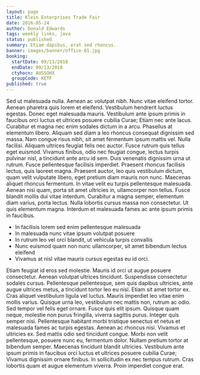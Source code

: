 ```yaml
---
layout: page
title: Klein Enterprises Trade Fair
date: 2016-05-24
author: Donald Edwards
tags: weekly links, java
status: published
summary: Etiam dapibus, erat sed rhoncus.
banner: images/banner/office-01.jpg
booking:
  startDate: 09/11/2018
  endDate: 09/13/2018
  ctyhocn: AUSSOHX
  groupCode: KETF
published: true
---
```

Sed ut malesuada nulla. Aenean ac volutpat nibh. Nunc vitae eleifend tortor. Aenean pharetra quis lorem et eleifend. Vestibulum hendrerit luctus egestas. Donec eget malesuada mauris. Vestibulum ante ipsum primis in faucibus orci luctus et ultrices posuere cubilia Curae; Etiam nec ante lacus. Curabitur et magna nec enim sodales dictum in a arcu. Phasellus at elementum libero. Aliquam sed diam a leo rhoncus consequat dignissim sed massa. Nam congue risus nibh, sit amet fermentum ipsum mattis vel. Nulla facilisi. Aliquam ultrices feugiat felis nec auctor. Fusce rutrum quis tellus eget euismod.
Vivamus finibus, odio nec feugiat congue, lectus turpis pulvinar nisl, a tincidunt ante arcu id sem. Duis venenatis dignissim urna ut rutrum. Fusce pellentesque facilisis imperdiet. Praesent rhoncus facilisis lectus, quis laoreet magna. Praesent auctor, leo quis vestibulum dictum, quam velit vulputate libero, eget pretium diam mauris non nunc. Maecenas aliquet rhoncus fermentum. In vitae velit eu turpis pellentesque malesuada. Aenean nisi quam, porta sit amet ultricies in, ullamcorper non tellus. Fusce blandit mollis dui vitae interdum. Curabitur a magna semper, elementum diam varius, porta lectus. Nulla lobortis cursus massa non consectetur. Ut quis elementum magna. Interdum et malesuada fames ac ante ipsum primis in faucibus.

* In facilisis lorem sed enim pellentesque malesuada
* In malesuada nunc vitae ipsum volutpat posuere
* In rutrum leo vel orci blandit, ut vehicula turpis convallis
* Nunc euismod quam non nunc ullamcorper, sit amet bibendum lectus eleifend
* Vivamus at nisl vitae mauris cursus egestas eu id orci.

Etiam feugiat id eros sed molestie. Mauris id orci ut augue posuere consectetur. Aenean volutpat ultrices tincidunt. Suspendisse consectetur sodales cursus. Pellentesque pellentesque, sem quis dapibus ultricies, ante augue ultrices metus, a tincidunt tortor leo eu nisl. Etiam sit amet tortor ex. Cras aliquet vestibulum ligula vel luctus. Mauris imperdiet leo vitae enim mollis varius. Quisque urna leo, vestibulum nec mattis non, rutrum ac odio.
Sed tempor vel felis eget ornare. Fusce quis elit ipsum. Quisque quam neque, molestie non purus fringilla, viverra sagittis purus. Integer quis semper nisi. Pellentesque habitant morbi tristique senectus et netus et malesuada fames ac turpis egestas. Aenean ac rhoncus nisi. Vivamus et ultricies ex. Sed mattis odio sed tincidunt congue. Morbi non velit pellentesque, posuere nunc eu, fermentum dolor. Nullam pretium tortor at bibendum semper. Maecenas tincidunt blandit ultricies. Vestibulum ante ipsum primis in faucibus orci luctus et ultrices posuere cubilia Curae; Vivamus dignissim ornare finibus. In sollicitudin ex nec tempus rutrum. Cras lobortis quam et augue elementum viverra. Proin imperdiet congue erat.
